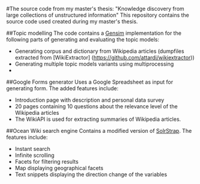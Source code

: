 #The source code from my master's thesis: "Knowledge discovery from large collections of unstructured information"
This repository contains the source code used created during my master's thesis.

##Topic modelling
The code contains a [Gensim](https://github.com/piskvorky/gensim) implementation for the following parts of generating and evaluating the topic models:
* Generating corpus and dictionary from Wikipedia articles (dumpfiles extracted from [WikiExtractor] (https://github.com/attardi/wikiextractor))
* Generating multiple topic models variants using multiprocessing
* 

##Google Forms generator
Uses a Google Spreadsheet as input for generating form. The added features include:
* Introduction page with description and personal data survey
* 20 pages containing 10 questions about the relevance level of the Wikipedia articles
* The WikiAPI is used for extracting summaries of Wikipedia articles.

##Ocean Wiki search engine
Contains a modified version of [SolrStrap](https://github.com/fergiemcdowall/solrstrap). The features include:
* Instant search
* Infinite scrolling
* Facets for filtering results
* Map displaying geographical facets
* Text snippets displaying the direction change of the variables
